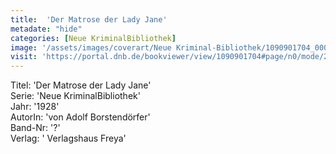 ```yaml
---
title:  'Der Matrose der Lady Jane'
metadate: "hide"
categories: [Neue KriminalBibliothek]
image: '/assets/images/coverart/Neue Kriminal-Bibliothek/1090901704_00000010.jpg'
visit: 'https://portal.dnb.de/bookviewer/view/1090901704#page/n0/mode/2up'
---
```

Titel: 'Der Matrose der Lady Jane' <br>
Serie: 'Neue KriminalBibliothek' <br>
Jahr: '1928' <br>
AutorIn: 'von Adolf Borstendörfer' <br>
Band-Nr: '?' <br>
Verlag: ' Verlagshaus Freya'